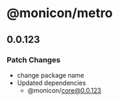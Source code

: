 # @monicon/metro

## 0.0.123

### Patch Changes

- change package name
- Updated dependencies
  - @monicon/core@0.0.123
